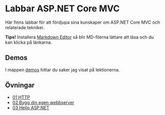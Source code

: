 # Labbar ASP.NET Core MVC

Här finns labbar för att fördjupa sina kunskaper om ASP.NET Core MVC och relaterade tekniker.

**Tips!** Installera [Markdown Editor](https://marketplace.visualstudio.com/items?itemName=MadsKristensen.MarkdownEditor) så blir MD-filerna lättare att läsa och du kan klicka på länkarna.

## Demos

I mappen [demos](demos) hittar du saker jag visat på lektionerna.

## Övningar

* [01 HTTP](lab/01.md)
* [02 Bygg din egen webbserver](lab/02.md)
* [03 Hello ASP.NET](lab/03.md)
